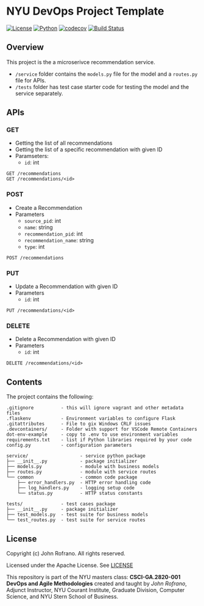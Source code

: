 # NYU DevOps Project Template

[![License](https://img.shields.io/badge/License-Apache_2.0-blue.svg)](https://opensource.org/licenses/Apache-2.0)
[![Python](https://img.shields.io/badge/Language-Python-blue.svg)](https://python.org/)
[![codecov](https://codecov.io/gh/CSCI-GA-2820-FA23-003/recommendations/graph/badge.svg?token=PD3QR2JE5M)](https://codecov.io/gh/CSCI-GA-2820-FA23-003/recommendations)
[![Build Status](https://github.com/CSCI-GA-2820-FA23-003/recommendations/actions/workflows/ci.yml/badge.svg)](https://github.com/CSCI-GA-2820-FA23-003/recommendations/actions)

<!-- This is a skeleton you can use to start your projects -->

## Overview

This project is the a microserivce recommendation service. 
- `/service` folder contains the `models.py` file for the model and a `routes.py` file for APIs. 
- `/tests` folder has test case starter code for testing the model and the service separately.

## APIs
### GET
- Getting the list of all recommendations
- Getting the list of a specific recommendation with given ID
- Paramseters:
  - `id`: int
```
GET /recommendations
GET /recommendations/<id>
```
### POST
- Create a Recommendation
- Parameters
  - `source_pid`: int
  - `name`: string
  - `recommendation_pid`: int
  - `recommendation_name`: string
  - `type`: int
```
POST /recommendations
```
### PUT
- Update a Recommendation with given ID
- Parameters
  - `id`: int
```
PUT /recommendations/<id>
```
### DELETE
- Delete a Recommendation with given ID
- Parameters
  - `id`: int
```
DELETE /recommendations/<id>
```


<!-- This project template contains starter code for your class project. The `/service` folder contains your `models.py` file for your model and a `routes.py` file for your service. The `/tests` folder has test case starter code for testing the model and the service separately. All you need to do is add your functionality. You can use the [lab-flask-tdd](https://github.com/nyu-devops/lab-flask-tdd) for code examples to copy from. -->

<!-- ## Automatic Setup

The best way to use this repo is to start your own repo using it as a git template. To do this just press the green **Use this template** button in GitHub and this will become the source for your repository. -->

<!-- ## Manual Setup

You can also clone this repository and then copy and paste the starter code into your project repo folder on your local computer. Be careful not to copy over your own `README.md` file so be selective in what you copy.

There are 4 hidden files that you will need to copy manually if you use the Mac Finder or Windows Explorer to copy files from this folder into your repo folder.

These should be copied using a bash shell as follows:

```bash
    cp .gitignore  ../<your_repo_folder>/
    cp .flaskenv ../<your_repo_folder>/
    cp .gitattributes ../<your_repo_folder>/
``` -->

## Contents

The project contains the following:

```text
.gitignore          - this will ignore vagrant and other metadata files
.flaskenv           - Environment variables to configure Flask
.gitattributes      - File to gix Windows CRLF issues
.devcontainers/     - Folder with support for VSCode Remote Containers
dot-env-example     - copy to .env to use environment variables
requirements.txt    - list if Python libraries required by your code
config.py           - configuration parameters

service/                   - service python package
├── __init__.py            - package initializer
├── models.py              - module with business models
├── routes.py              - module with service routes
└── common                 - common code package
    ├── error_handlers.py  - HTTP error handling code
    ├── log_handlers.py    - logging setup code
    └── status.py          - HTTP status constants

tests/              - test cases package
├── __init__.py     - package initializer
├── test_models.py  - test suite for business models
└── test_routes.py  - test suite for service routes
```

## License

Copyright (c) John Rofrano. All rights reserved.

Licensed under the Apache License. See [LICENSE](LICENSE)

This repository is part of the NYU masters class: **CSCI-GA.2820-001 DevOps and Agile Methodologies** created and taught by *John Rofrano*, Adjunct Instructor, NYU Courant Institute, Graduate Division, Computer Science, and NYU Stern School of Business.
